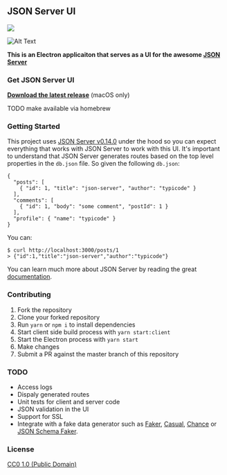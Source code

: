 ## JSON Server UI
<img align="center" src="https://circleci.com/gh/mackness/JSON-Server-UI.svg?style=shield" />

![Alt Text](https://i.imgur.com/xQb9kSW.gif)

**This is an Electron applicaiton that serves as a UI for the awesome [JSON Server](https://github.com/typicode/json-server)**

### Get JSON Server UI
**[Download the latest release](https://github.com/mackness/JSON-Server-UI/releases/download/1.0.0-beta.0/Json.Server.UI.app.zip)** (macOS only)

TODO make available via homebrew

### Getting Started
This project uses [JSON Server v0.14.0](https://github.com/typicode/json-server) under the hood so you can expect everything that works with JSON Server to work with this UI. It's important to understand that JSON Server generates routes based on the top level properties in the `db.json` file. So given the following `db.json`:
```
{
  "posts": [
    { "id": 1, "title": "json-server", "author": "typicode" }
  ],
  "comments": [
    { "id": 1, "body": "some comment", "postId": 1 }
  ],
  "profile": { "name": "typicode" }
}
```
You can:
```
$ curl http://localhost:3000/posts/1
> {"id":1,"title":"json-server","author":"typicode"}
```

You can learn much more about JSON Server by reading the great [documentation](https://github.com/typicode/json-server#getting-started).

### Contributing
1) Fork the repository 
2) Clone your forked repository
3) Run `yarn` or `npm i` to install dependencies
4) Start client side build process with `yarn start:client`
5) Start the Electron process with `yarn start`
6) Make changes
7) Submit a PR against the master branch of this repository

### TODO
* Access logs
* Dispaly generated routes
* Unit tests for client and server code
* JSON validation in the UI
* Support for SSL
* Integrate with a fake data generator such as [Faker](https://github.com/Marak/faker.js), [Casual](https://github.com/boo1ean/casual), [Chance](https://github.com/victorquinn/chancejs) or [JSON Schema Faker](https://github.com/json-schema-faker/json-schema-faker).

### License

[CC0 1.0 (Public Domain)](LICENSE.md)
